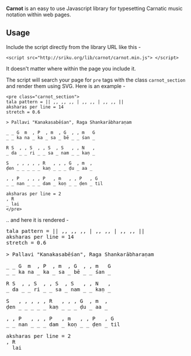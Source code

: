 **Carnot** is an easy to use Javascript library for typesetting 
Carnatic music notation within web pages.

## Usage

Include the script directly from the library URL like this -

    <script src="http://sriku.org/lib/carnot/carnot.min.js"> </script>

It doesn't matter where within the page you include it.

The script will search your page for `pre` tags with the class 
`carnot_section` and render them using SVG. Here is an example -

    <pre class="carnot_section">
    tala pattern = || ,, ,, ,, | ,, ,, | ,, ,, ||
    aksharas per line = 14
    stretch = 0.6
    
    > Pallavi "Kanakasabēśan", Raga Shankarābharaṇam

    _ _ G  m  , P  , m  , G  , , m   G
    _ _ ka na _ ka _ sa _ bē _ _ śan _

    R S  , , S  , , S  , S   , , N   , 
    _ da _ _ ri _ _ sa _ nam _ _ kaṇ _

    S   , , , , , R   , , , G  , m  , 
    ḍen _ _ _ _ _ kaṇ _ _ _ ḍu _ aa _

    , , P   , , , P   , m   , , P   , G
    _ _ nan _ _ _ dam _ koṇ _ _ ḍen _ til 

    aksharas per line = 2
    , R
    _ lai
    </pre>
    
.. and here it is rendered -

<script src="http://sriku.org/lib/carnot/carnot.min.js"></script>

<pre class="carnot_section">
tala pattern = || ,, ,, ,, | ,, ,, | ,, ,, ||
aksharas per line = 14
stretch = 0.6

> Pallavi "Kanakasabēśan", Raga Shankarābharaṇam

_ _ G  m  , P  , m  , G  , , m   G
_ _ ka na _ ka _ sa _ bē _ _ śan _

R S  , , S  , , S  , S   , , N   , 
_ da _ _ ri _ _ sa _ nam _ _ kaṇ _

S   , , , , , R   , , , G  , m  , 
ḍen _ _ _ _ _ kaṇ _ _ _ ḍu _ aa _

, , P   , , , P   , m   , , P   , G
_ _ nan _ _ _ dam _ koṇ _ _ ḍen _ til 

aksharas per line = 2
, R
_ lai
</pre>
 
